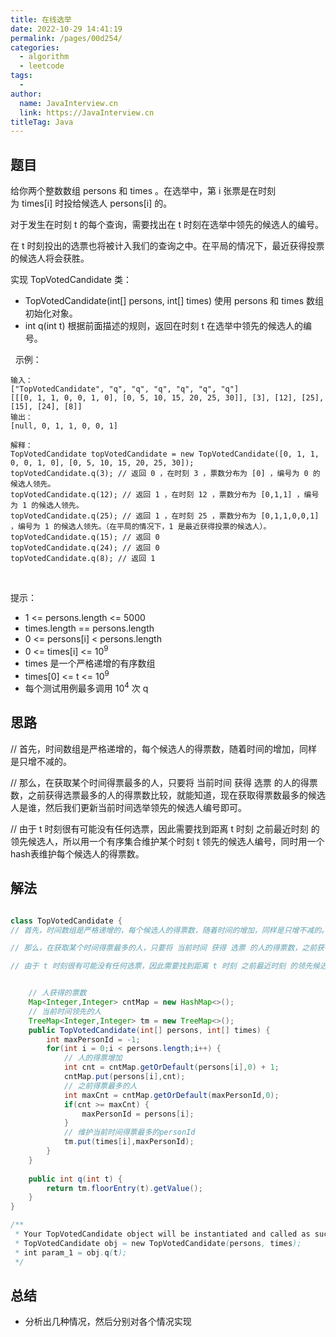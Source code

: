 ```yaml
---
title: 在线选举
date: 2022-10-29 14:41:19
permalink: /pages/00d254/
categories:
  - algorithm
  - leetcode
tags:
  - 
author: 
  name: JavaInterview.cn
  link: https://JavaInterview.cn
titleTag: Java
---
```



## 题目

给你两个整数数组 persons 和 times 。在选举中，第 i 张票是在时刻为 times[i] 时投给候选人 persons[i] 的。

对于发生在时刻 t 的每个查询，需要找出在 t 时刻在选举中领先的候选人的编号。

在 t 时刻投出的选票也将被计入我们的查询之中。在平局的情况下，最近获得投票的候选人将会获胜。

实现 TopVotedCandidate 类：

- TopVotedCandidate(int[] persons, int[] times) 使用 persons 和 times 数组初始化对象。
- int q(int t) 根据前面描述的规则，返回在时刻 t 在选举中领先的候选人的编号。

 
示例：

    输入：
    ["TopVotedCandidate", "q", "q", "q", "q", "q", "q"]
    [[[0, 1, 1, 0, 0, 1, 0], [0, 5, 10, 15, 20, 25, 30]], [3], [12], [25], [15], [24], [8]]
    输出：
    [null, 0, 1, 1, 0, 0, 1]
    
    解释：
    TopVotedCandidate topVotedCandidate = new TopVotedCandidate([0, 1, 1, 0, 0, 1, 0], [0, 5, 10, 15, 20, 25, 30]);
    topVotedCandidate.q(3); // 返回 0 ，在时刻 3 ，票数分布为 [0] ，编号为 0 的候选人领先。
    topVotedCandidate.q(12); // 返回 1 ，在时刻 12 ，票数分布为 [0,1,1] ，编号为 1 的候选人领先。
    topVotedCandidate.q(25); // 返回 1 ，在时刻 25 ，票数分布为 [0,1,1,0,0,1] ，编号为 1 的候选人领先。（在平局的情况下，1 是最近获得投票的候选人）。
    topVotedCandidate.q(15); // 返回 0
    topVotedCandidate.q(24); // 返回 0
    topVotedCandidate.q(8); // 返回 1
 

提示：

- 1 <= persons.length <= 5000
- times.length == persons.length
- 0 <= persons[i] < persons.length
- 0 <= times[i] <= 10<sup>9</sup>
- times 是一个严格递增的有序数组
- times[0] <= t <= 10<sup>9</sup>
- 每个测试用例最多调用 10<sup>4</sup> 次 q


## 思路

// 首先，时间数组是严格递增的，每个候选人的得票数，随着时间的增加，同样是只增不减的。

// 那么，在获取某个时间得票最多的人，只要将 当前时间 获得 选票 的人的得票数，之前获得选票最多的人的得票数比较，就能知道，现在获取得票数最多的候选人是谁，然后我们更新当前时间选举领先的候选人编号即可。

// 由于 t 时刻很有可能没有任何选票，因此需要找到距离 t 时刻 之前最近时刻 的领先候选人，所以用一个有序集合维护某个时刻 t 领先的候选人编号，同时用一个hash表维护每个候选人的得票数。


## 解法
```java

class TopVotedCandidate {
// 首先，时间数组是严格递增的，每个候选人的得票数，随着时间的增加，同样是只增不减的。

// 那么，在获取某个时间得票最多的人，只要将 当前时间 获得 选票 的人的得票数，之前获得选票最多的人的得票数比较，就能知道，现在获取得票数最多的候选人是谁，然后我们更新当前时间选举领先的候选人编号即可。

// 由于 t 时刻很有可能没有任何选票，因此需要找到距离 t 时刻 之前最近时刻 的领先候选人，所以用一个有序集合维护某个时刻 t 领先的候选人编号，同时用一个hash表维护每个候选人的得票数。


    // 人获得的票数
    Map<Integer,Integer> cntMap = new HashMap<>();
    // 当前时间领先的人
    TreeMap<Integer,Integer> tm = new TreeMap<>();
    public TopVotedCandidate(int[] persons, int[] times) {
        int maxPersonId = -1;
        for(int i = 0;i < persons.length;i++) {
            // 人的得票增加
            int cnt = cntMap.getOrDefault(persons[i],0) + 1;
            cntMap.put(persons[i],cnt);
            // 之前得票最多的人
            int maxCnt = cntMap.getOrDefault(maxPersonId,0);
            if(cnt >= maxCnt) {
                maxPersonId = persons[i];
            }
            // 维护当前时间得票最多的personId
            tm.put(times[i],maxPersonId);
        }
    }
    
    public int q(int t) {
        return tm.floorEntry(t).getValue();
    }
}

/**
 * Your TopVotedCandidate object will be instantiated and called as such:
 * TopVotedCandidate obj = new TopVotedCandidate(persons, times);
 * int param_1 = obj.q(t);
 */
```

## 总结

- 分析出几种情况，然后分别对各个情况实现 
